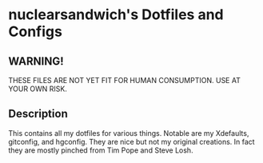 # nuclearsandwich's Dotfiles and Configs #

## WARNING! ##
THESE FILES ARE NOT YET FIT FOR HUMAN CONSUMPTION.
USE AT YOUR OWN RISK.

## Description ##
This contains all my dotfiles for various things.
Notable are my Xdefaults, gitconfig, and hgconfig.
They are nice but not my original creations. In fact they are mostly
pinched from Tim Pope and Steve Losh.
